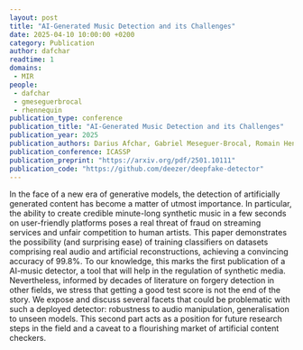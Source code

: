 ```yaml
---
layout: post
title: "AI-Generated Music Detection and its Challenges"
date: 2025-04-10 10:00:00 +0200
category: Publication
author: dafchar
readtime: 1
domains: 
 - MIR
people:
 - dafchar
 - gmeseguerbrocal
 - rhennequin
publication_type: conference
publication_title: "AI-Generated Music Detection and its Challenges"
publication_year: 2025
publication_authors: Darius Afchar, Gabriel Meseguer-Brocal, Romain Hennequin
publication_conference: ICASSP
publication_preprint: "https://arxiv.org/pdf/2501.10111"
publication_code: "https://github.com/deezer/deepfake-detector"
---
```


In the face of a new era of generative models, the detection of artificially generated content has become a matter of utmost importance. In particular, the ability to create credible minute-long synthetic music in a few seconds on user-friendly platforms poses a real threat of fraud on streaming services and unfair competition to human artists. This paper demonstrates the possibility (and surprising ease) of training classifiers on datasets comprising real audio and artificial reconstructions, achieving a convincing accuracy of 99.8%. To our knowledge, this marks the first publication of a AI-music detector, a tool that will help in the regulation of synthetic media. Nevertheless, informed by decades of literature on forgery detection in other fields, we stress that getting a good test score is not the end of the story. We expose and discuss several facets that could be problematic with such a deployed detector: robustness to audio manipulation, generalisation to unseen models. This second part acts as a position for future research steps in the field and a caveat to a flourishing market of artificial content checkers.
